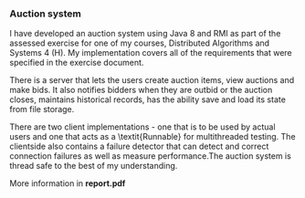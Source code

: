 ### Auction system

I have developed an auction system using Java 8 and RMI as part of the assessed exercise for one of my courses, Distributed Algorithms and Systems 4 (H). My implementation covers all of the requirements that were specified in the exercise document.

There is a server that lets the users create auction items, view auctions and make bids.
It also notifies bidders when they are outbid or the auction closes, maintains historical records, has the ability save and load its state from file storage.

There are two client implementations - one that is to be used by actual users and one that acts as a \textit{Runnable} for multithreaded testing. The clientside also contains a failure detector that can detect and correct connection failures as well as measure performance.The auction system is thread safe to the best of my understanding.

More information in **report.pdf**
